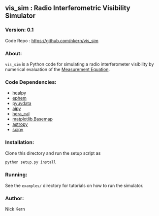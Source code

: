 ## vis_sim : Radio Interferometric Visibility Simulator


### Version: 0.1
Code Repo : https://github.com/nkern/vis_sim


### About:
`vis_sim` is a Python code for simulating a radio interferometer visibility by numerical evaluation of the [Measurement Equation](https://casper.berkeley.edu/astrobaki/index.php/Measurement_Equation).


### Code Dependencies:
- [healpy](https://github.com/healpy/healpy)
- [ephem](http://rhodesmill.org/pyephem/)
- [pyuvdata](https://github.com/HERA-Team/pyuvdata)
- [aipy](https://github.com/HERA-Team/aipy)
- [hera_cal](https://github.com/HERA-Team/hera_cal)
- [matplotlib.Basemap](https://matplotlib.org/basemap/)
- [astropy](http://www.astropy.org/)
- [scipy](https://www.scipy.org/)

### Installation:
Clone this directory and run the setup script as
```bash
python setup.py install
```

### Running:
See the `examples/` directory for tutorials on how to run the simulator.

### Author:
Nick Kern
